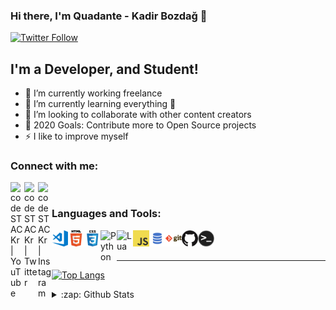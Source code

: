 ### Hi there, I'm Quadante - Kadir Bozdağ  👋

[![Twitter Follow](https://img.shields.io/twitter/follow/Quadante?color=1DA1F2&logo=twitter&style=for-the-badge)](https://twitter.com/intent/follow?original_referer=https%3A%2F%2Fgithub.com%2FQuadante&screen_name=Quadante)

## I'm a Developer, and Student!

- 🔭 I’m currently working freelance
- 🌱 I’m currently learning everything 🤣
- 👯 I’m looking to collaborate with other content creators
- 🥅 2020 Goals: Contribute more to Open Source projects
- ⚡ I like to improve myself


### Connect with me:


[<img align="left" alt="codeSTACKr | YouTube" width="22px" src="https://cdn.jsdelivr.net/npm/simple-icons@v3/icons/youtube.svg" />][youtube]
[<img align="left" alt="codeSTACKr | Twitter" width="22px" src="https://cdn.jsdelivr.net/npm/simple-icons@v3/icons/twitter.svg" />][twitter]
[<img align="left" alt="codeSTACKr | Instagram" width="22px" src="https://cdn.jsdelivr.net/npm/simple-icons@v3/icons/instagram.svg" />][instagram]

<br />

### Languages and Tools:

<img align="left" alt="Visual Studio Code" width="26px" src="https://raw.githubusercontent.com/github/explore/80688e429a7d4ef2fca1e82350fe8e3517d3494d/topics/visual-studio-code/visual-studio-code.png" />
<img align="left" alt="HTML5" width="26px" src="https://raw.githubusercontent.com/github/explore/80688e429a7d4ef2fca1e82350fe8e3517d3494d/topics/html/html.png" />
<img align="left" alt="CSS3" width="26px" src="https://raw.githubusercontent.com/github/explore/80688e429a7d4ef2fca1e82350fe8e3517d3494d/topics/css/css.png" />
<img align="left" alt="Python" width="26px" src="https://img.favpng.com/13/0/9/python-programming-language-computer-programming-png-favpng-NXxTGpGnYiMa6MVQshnN6VnF7.jpg" />
<img align="left" alt="Lua" width="26px" src="https://vignette.wikia.nocookie.net/community/images/a/af/Lua-logo-nolabel.png/revision/latest/scale-to-width-down/340?cb=20191014193112&path-prefix=tr" />
<img align="left" alt="JavaScript" width="26px" src="https://raw.githubusercontent.com/github/explore/80688e429a7d4ef2fca1e82350fe8e3517d3494d/topics/javascript/javascript.png" />
<img align="left" alt="SQL" width="26px" src="https://raw.githubusercontent.com/github/explore/80688e429a7d4ef2fca1e82350fe8e3517d3494d/topics/sql/sql.png" />
<img align="left" alt="Git" width="26px" src="https://raw.githubusercontent.com/github/explore/80688e429a7d4ef2fca1e82350fe8e3517d3494d/topics/git/git.png" />
<img align="left" alt="GitHub" width="26px" src="https://raw.githubusercontent.com/github/explore/78df643247d429f6cc873026c0622819ad797942/topics/github/github.png" />
<img align="left" alt="Terminal" width="26px" src="https://raw.githubusercontent.com/github/explore/80688e429a7d4ef2fca1e82350fe8e3517d3494d/topics/terminal/terminal.png" />


<br />
<br />

---

[![Top Langs](https://github-readme-stats.vercel.app/api/top-langs/?username=Quadante&layout=compact&theme=dark&card_width=350)](https://github.com/Quadante)

<details>
  <summary>:zap: Github Stats</summary>

  <img align="left" alt="Quadante Github Stats" src="https://github-readme-stats.codestackr.vercel.app/api?username=Quadante&show_icons=true&hide_border=true" />

</details>

[twitter]: https://twitter.com/Quadante
[youtube]: https://www.youtube.com/channel/UCn2k9gyK1EDH8j1F7bkZWgQ
[instagram]: https://instagram.com/kadirrbozdagg

